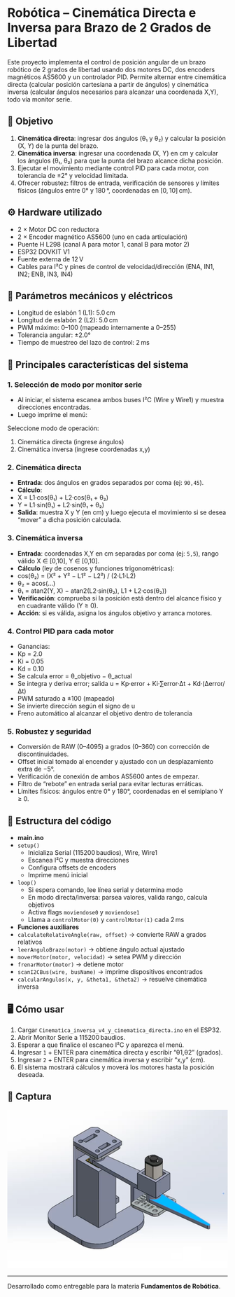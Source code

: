 # Robótica – Cinemática Directa e Inversa para Brazo de 2 Grados de Libertad

Este proyecto implementa el control de posición angular de un brazo robótico de 2 grados de libertad usando dos motores DC, dos encoders magnéticos AS5600 y un controlador PID. Permite alternar entre cinemática directa (calcular posición cartesiana a partir de ángulos) y cinemática inversa (calcular ángulos necesarios para alcanzar una coordenada X,Y), todo vía monitor serie.

## 🎯 Objetivo

1. **Cinemática directa**: ingresar dos ángulos (θ₁ y θ₂) y calcular la posición (X, Y) de la punta del brazo.  
2. **Cinemática inversa**: ingresar una coordenada (X, Y) en cm y calcular los ángulos (θ₁, θ₂) para que la punta del brazo alcance dicha posición.  
3. Ejecutar el movimiento mediante control PID para cada motor, con tolerancia de ±2° y velocidad limitada.  
4. Ofrecer robustez: filtros de entrada, verificación de sensores y límites físicos (ángulos entre 0° y 180 °, coordenadas en [0, 10] cm).

## ⚙️ Hardware utilizado

- 2 × Motor DC con reductora  
- 2 × Encoder magnético AS5600 (uno en cada articulación)  
- Puente H L298 (canal A para motor 1, canal B para motor 2)  
- ESP32 DOVKIT V1  
- Fuente externa de 12 V  
- Cables para I²C y pines de control de velocidad/dirección (ENA, IN1, IN2; ENB, IN3, IN4)

## 📐 Parámetros mecánicos y eléctricos

- Longitud de eslabón 1 (L1): 5.0 cm  
- Longitud de eslabón 2 (L2): 5.0 cm  
- PWM máximo: 0–100 (mapeado internamente a 0–255)  
- Tolerancia angular: ±2.0°  
- Tiempo de muestreo del lazo de control: 2 ms  

## 🧠 Principales características del sistema

### 1. Selección de modo por monitor serie

- Al iniciar, el sistema escanea ambos buses I²C (Wire y Wire1) y muestra direcciones encontradas.  
- Luego imprime el menú:
  
Seleccione modo de operación:
1. Cinemática directa (ingrese ángulos)
2. Cinemática inversa (ingrese coordenadas x,y)


### 2. Cinemática directa

- **Entrada**: dos ángulos en grados separados por coma (ej: `90,45`).  
- **Cálculo**:  
- X = L1·cos(θ₁) + L2·cos(θ₁ + θ₂)  
- Y = L1·sin(θ₁) + L2·sin(θ₁ + θ₂)  
- **Salida**: muestra X y Y (en cm) y luego ejecuta el movimiento si se desea “mover” a dicha posición calculada.

### 3. Cinemática inversa

- **Entrada**: coordenadas X,Y en cm separadas por coma (ej: `5,5`), rango válido X ∈ [0,10], Y ∈ [0,10].  
- **Cálculo** (ley de cosenos y funciones trigonométricas):  
- cos(θ₂) = (X² + Y² − L1² − L2²) / (2·L1·L2)  
- θ₂ = acos(...)  
- θ₁ = atan2(Y, X) − atan2(L2·sin(θ₂), L1 + L2·cos(θ₂))  
- **Verificación**: comprueba si la posición está dentro del alcance físico y en cuadrante válido (Y ≥ 0).  
- **Acción**: si es válida, asigna los ángulos objetivo y arranca motores.

### 4. Control PID para cada motor

- Ganancias:  
- Kp = 2.0  
- Ki = 0.05  
- Kd = 0.10  
- Se calcula error = θ_objetivo − θ_actual  
- Se integra y deriva error; salida u = Kp·error + Ki·∑error·Δt + Kd·(Δerror/Δt)  
- PWM saturado a ±100 (mapeado)  
- Se invierte dirección según el signo de u  
- Freno automático al alcanzar el objetivo dentro de tolerancia

### 5. Robustez y seguridad

- Conversión de RAW (0–4095) a grados (0–360) con corrección de discontinuidades.  
- Offset inicial tomado al encender y ajustado con un desplazamiento extra de −5°.  
- Verificación de conexión de ambos AS5600 antes de empezar.  
- Filtro de “rebote” en entrada serial para evitar lecturas erráticas.  
- Límites físicos: ángulos entre 0° y 180°, coordenadas en el semiplano Y ≥ 0.

## 📁 Estructura del código

- **main.ino**  
- `setup()`  
  - Inicializa Serial (115200 baudios), Wire, Wire1  
  - Escanea I²C y muestra direcciones  
  - Configura offsets de encoders  
  - Imprime menú inicial  
- `loop()`  
  - Si espera comando, lee línea serial y determina modo  
  - En modo directa/inversa: parsea valores, valida rango, calcula objetivos  
  - Activa flags `moviendose0` y `moviendose1`  
  - Llama a `controlMotor(0)` y `controlMotor(1)` cada 2 ms  
- **Funciones auxiliares**  
- `calculateRelativeAngle(raw, offset)` → convierte RAW a grados relativos  
- `leerAnguloBrazo(motor)` → obtiene ángulo actual ajustado  
- `moverMotor(motor, velocidad)` → setea PWM y dirección  
- `frenarMotor(motor)` → detiene motor  
- `scanI2CBus(wire, busName)` → imprime dispositivos encontrados  
- `calcularAngulos(x, y, &theta1, &theta2)` → resuelve cinemática inversa  

## 🖥️ Cómo usar

1. Cargar `Cinematica_inversa_v4_y_cinematica_directa.ino` en el ESP32.  
2. Abrir Monitor Serie a 115200 baudios.  
3. Esperar a que finalice el escaneo I²C y aparezca el menú.  
4. Ingresar `1` + ENTER para cinemática directa y escribir “θ1,θ2” (grados).  
5. Ingresar `2` + ENTER para cinemática inversa y escribir “x,y” (cm).  
6. El sistema mostrará cálculos y moverá los motores hasta la posición deseada.  

## 📸 Captura

![Captura del proyecto](screenshot.png)

---

Desarrollado como entregable para la materia **Fundamentos de Robótica**.  

